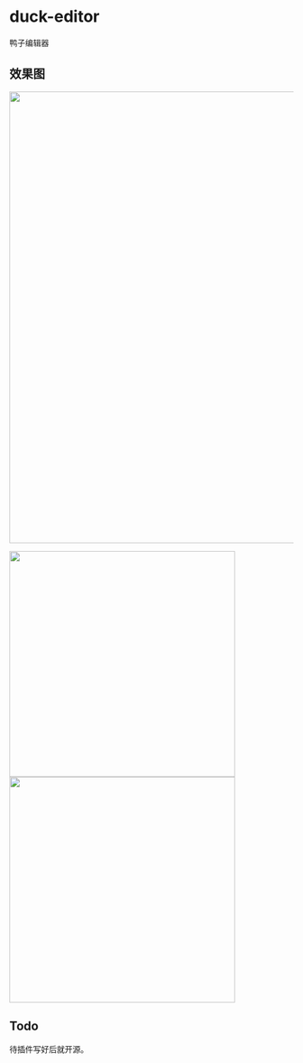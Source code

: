 # duck-editor
鸭子编辑器

## 效果图

<img src="https://raw.githubusercontent.com/evilbinary/duck-editor/master/data/screenshot/demo2.png" width="800px" />

<img src="https://raw.githubusercontent.com/evilbinary/duck-editor/master/data/screenshot/demo1.jpg" width="400px" /><img src="https://raw.githubusercontent.com/evilbinary/duck-editor/master/data/screenshot/demo3.jpg" width="400px" />


## Todo
待插件写好后就开源。

